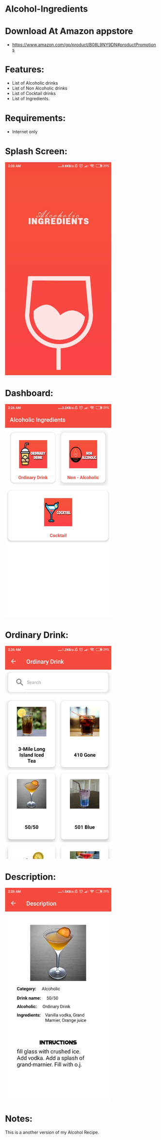 # Alcohol-Ingredients

<h1>Download At Amazon appstore </h1>

- https://www.amazon.com/gp/product/B08L9NY9DN#productPromotions

<h1>Features: </h1>

- List of Alcoholic drinks
- List of Non Alcoholic drinks
- List of Cocktail drinks
- List of Ingredients.

<h1>Requirements: </h1>

- Internet only

<h1>Splash Screen: </h1>

<img src="screenshot/1.jpg" height="700">

<h1>Dashboard: </h1>

<img src="screenshot/2.jpg" height="700">

<h1>Ordinary Drink: </h1>

<img src="screenshot/3.jpg" height="700">

<h1>Description: </h1>

<img src="screenshot/4.jpg" height="700">

<h1>Notes: </h1>

This is a another version of my Alcohol Recipe.
